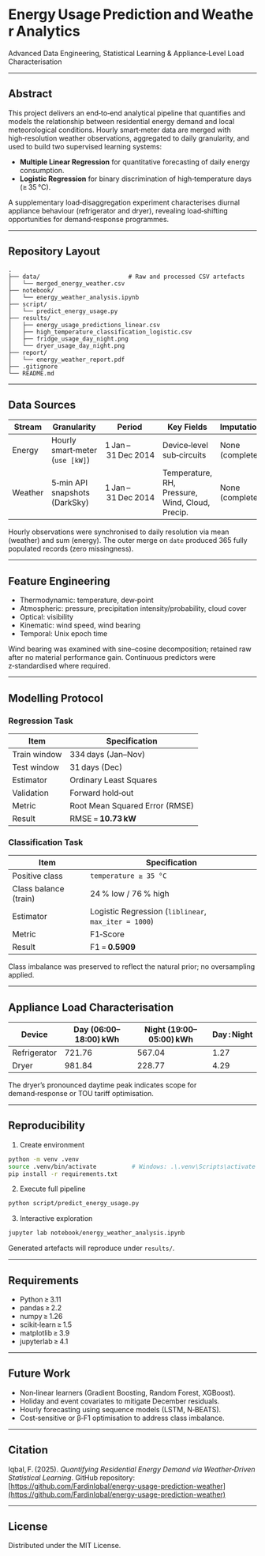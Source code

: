 # Energy Usage Prediction and Weather Analytics

Advanced Data Engineering, Statistical Learning & Appliance‑Level Load Characterisation

---

## Abstract

This project delivers an end‑to‑end analytical pipeline that quantifies and models the relationship between residential energy demand and local meteorological conditions. Hourly smart‑meter data are merged with high‑resolution weather observations, aggregated to daily granularity, and used to build two supervised learning systems:

* **Multiple Linear Regression** for quantitative forecasting of daily energy consumption.
* **Logistic Regression** for binary discrimination of high‑temperature days (≥ 35 °C).

A supplementary load‑disaggregation experiment characterises diurnal appliance behaviour (refrigerator and dryer), revealing load‑shifting opportunities for demand‑response programmes.

---

## Repository Layout

```text
.
├── data/                         # Raw and processed CSV artefacts
│   └── merged_energy_weather.csv
├── notebook/
│   └── energy_weather_analysis.ipynb
├── script/
│   └── predict_energy_usage.py
├── results/
│   ├── energy_usage_predictions_linear.csv
│   ├── high_temperature_classification_logistic.csv
│   ├── fridge_usage_day_night.png
│   └── dryer_usage_day_night.png
├── report/
│   └── energy_weather_report.pdf
├── .gitignore
└── README.md
```

---

## Data Sources

| Stream  | Granularity                     | Period              | Key Fields                                      | Imputation      |
| ------- | ------------------------------- | ------------------- | ----------------------------------------------- | --------------- |
| Energy  | Hourly smart‑meter (`use [kW]`) | 1 Jan – 31 Dec 2014 | Device‑level sub‑circuits                       | None (complete) |
| Weather | 5‑min API snapshots (DarkSky)   | 1 Jan – 31 Dec 2014 | Temperature, RH, Pressure, Wind, Cloud, Precip. | None (complete) |

Hourly observations were synchronised to daily resolution via mean (weather) and sum (energy). The outer merge on `date` produced 365 fully populated records (zero missingness).

---

## Feature Engineering

* Thermodynamic: temperature, dew‑point
* Atmospheric: pressure, precipitation intensity/probability, cloud cover
* Optical: visibility
* Kinematic: wind speed, wind bearing
* Temporal: Unix epoch time

Wind bearing was examined with sine–cosine decomposition; retained raw after no material performance gain. Continuous predictors were z‑standardised where required.

---

## Modelling Protocol

### Regression Task

| Item         | Specification                  |
| ------------ | ------------------------------ |
| Train window | 334 days (Jan–Nov)             |
| Test window  | 31 days (Dec)                  |
| Estimator    | Ordinary Least Squares         |
| Validation   | Forward hold‑out               |
| Metric       | Root Mean Squared Error (RMSE) |
| Result       | RMSE = **10.73 kW**            |

### Classification Task

| Item                  | Specification                                        |
| --------------------- | ---------------------------------------------------- |
| Positive class        | `temperature ≥ 35 °C`                                |
| Class balance (train) | 24 % low / 76 % high                                 |
| Estimator             | Logistic Regression (`liblinear`, `max_iter = 1000`) |
| Metric                | F1‑Score                                             |
| Result                | F1 = **0.5909**                                      |

Class imbalance was preserved to reflect the natural prior; no oversampling applied.

---

## Appliance Load Characterisation

| Device       | Day (06:00–18:00) kWh | Night (19:00–05:00) kWh | Day : Night |
| ------------ | --------------------- | ----------------------- | ----------- |
| Refrigerator | 721.76                | 567.04                  | 1.27        |
| Dryer        | 981.84                | 228.77                  | 4.29        |

The dryer’s pronounced daytime peak indicates scope for demand‑response or TOU tariff optimisation.

---

## Reproducibility

1. Create environment

```bash
python -m venv .venv
source .venv/bin/activate          # Windows: .\.venv\Scripts\activate
pip install -r requirements.txt
```

2. Execute full pipeline

```bash
python script/predict_energy_usage.py
```

3. Interactive exploration

```bash
jupyter lab notebook/energy_weather_analysis.ipynb
```

Generated artefacts will reproduce under `results/`.

---

## Requirements

* Python ≥ 3.11
* pandas ≥ 2.2
* numpy ≥ 1.26
* scikit‑learn ≥ 1.5
* matplotlib ≥ 3.9
* jupyterlab ≥ 4.1

---

## Future Work

* Non‑linear learners (Gradient Boosting, Random Forest, XGBoost).
* Holiday and event covariates to mitigate December residuals.
* Hourly forecasting using sequence models (LSTM, N‑BEATS).
* Cost‑sensitive or β‑F1 optimisation to address class imbalance.

---

## Citation

Iqbal, F. (2025). *Quantifying Residential Energy Demand via Weather‑Driven Statistical Learning*. GitHub repository: [https://github.com/FardinIqbal/energy-usage-prediction-weather](https://github.com/FardinIqbal/energy-usage-prediction-weather)

---

## License

Distributed under the MIT License.
